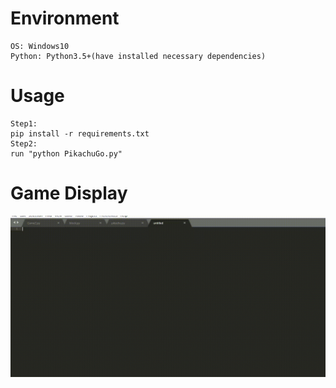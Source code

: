 # Environment
```
OS: Windows10
Python: Python3.5+(have installed necessary dependencies)
```

# Usage
```
Step1:
pip install -r requirements.txt
Step2:
run "python PikachuGo.py"
```

# Game Display
![giphy](demonstration/running.gif)